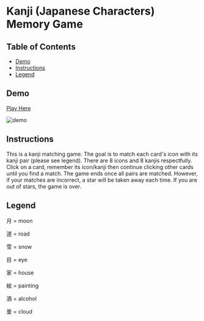 # Kanji (Japanese Characters) Memory Game

## Table of Contents

* [Demo](#Demo)
* [Instructions](#instructions)
* [Legend](#legend)

## Demo
[Play Here](https://kmoroz.github.io/kanjiMemoryGame/)

![demo](https://user-images.githubusercontent.com/21237634/40808477-20793b9e-651f-11e8-9dc1-61b282c2a5c9.gif)

## Instructions

This is a kanji matching game. The goal is to match each card's icon with its kanji pair (please see legend). There are 8 icons and 8 kanjis respectfully. Click on a card, remember its icon/kanji then continue clicking other cards until you find a match. The game ends once all pairs are matched. However, if your matches are incorrect, a star will be taken away each time. If you are out of stars, the game is over.

## Legend

月 = moon

道 = road

雪 = snow

目 = eye

家 = house

絵 = painting

酒 = alcohol

曇 = cloud
